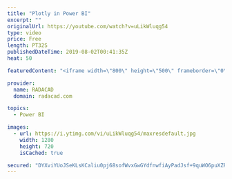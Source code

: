 ```yaml
---
title: "Plotly in Power BI"
excerpt: ""
originalUrl: https://youtube.com/watch?v=uLikWluqg54
type: video
price: Free
length: PT32S
publishedDateTime: 2019-08-02T00:41:35Z
heat: 50

featuredContent: "<iframe width=\"800\" height=\"500\" frameborder=\"0\" src=\"https://www.youtube.com/embed/uLikWluqg54\" allow=\"accelerometer; autoplay; encrypted-media; gyroscope; picture-in-picture\" allowfullscreen></iframe>"

provider:
  name: RADACAD
  domain: radacad.com

topics:
  - Power BI

images:
  - url: https://i.ytimg.com/vi/uLikWluqg54/maxresdefault.jpg
    width: 1280
    height: 720
    isCached: true

secured: "DYXviYUoJSeKLsKCaliu0pj68sofWvxGwGYdfnwfiAyPadJsf+9quWO6puXZRe5CBh7jl9APlKdX/dXlUpcb2dcFKUt/sqolmMHv1C3bo65SD+u37nBWWzGmVCg5qaQSrhvLaEc4Bv683j8VKQbinC6/JJLGRkDe8yUCc36HRIvp8bp11VPfwi8gJdf9KXDXPdJsLNo1WkrWSROeyIs5iNbf8itjopWN3L6SQ/mhvtSrRgLevWwWK3frWjcejnLUjb4KJHNpUQdMUJOBP2LPA+banBMBVbp8DSDZ5Dn95sC6NKhk+uiFZ6FH/Oenahu0UpZG1/g8oPs57eODb0OlI0Uq+GbJroJe8cS345681HqX5rDlqAdJ2f0w2Tl5d0yDeIsT5DoJnKdfRMK/6m0I4Pv7ESX3ZUux6XtTE6a3FBQ=;Cho1DT9vas47R3nfNyYiKw=="
---
```


